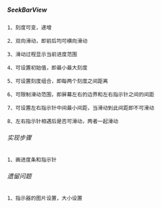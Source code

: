 ##### SeekBarView
    
    1、刻度可变，递增
    
    2、双向滑动，即前后均可横向滑动
    
    3、滑动过程显示当前进度范围
    
    4、可设置初始值，即最小最大刻度
    
    5、可设置刻度组合，即每两个刻度之间距离
    
    6、可限制滑动范围，即屏幕左右的边界和左右指示针之间的间距
    
    7、可设置左右指示针中间最小间距，当滑动到此间距即不可滑动
    
    8、左右指示针相遇后是否可滑动，两者一起滑动
    

###### 实现步骤

    1、画进度条和指示针
    
    
    
###### 遗留问题

    1、指示器的图片设置，大小设置